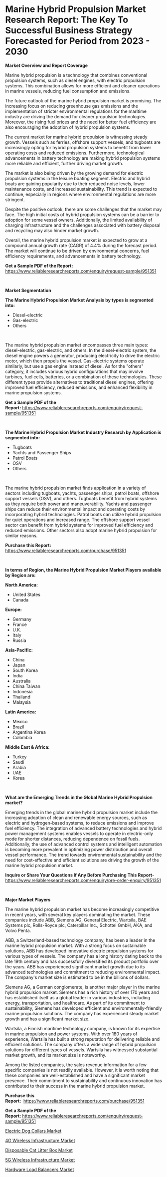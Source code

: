<p><h1>Marine Hybrid Propulsion Market Research Report: The Key To Successful Business Strategy Forecasted for Period from 2023 - 2030</h1></p><p><strong>Market Overview and Report Coverage</strong></p>
<p><p>Marine hybrid propulsion is a technology that combines conventional propulsion systems, such as diesel engines, with electric propulsion systems. This combination allows for more efficient and cleaner operations in marine vessels, reducing fuel consumption and emissions.</p><p>The future outlook of the marine hybrid propulsion market is promising. The increasing focus on reducing greenhouse gas emissions and the implementation of stricter environmental regulations for the maritime industry are driving the demand for cleaner propulsion technologies. Moreover, the rising fuel prices and the need for better fuel efficiency are also encouraging the adoption of hybrid propulsion systems.</p><p>The current market for marine hybrid propulsion is witnessing steady growth. Vessels such as ferries, offshore support vessels, and tugboats are increasingly opting for hybrid propulsion systems to benefit from lower operating costs and reduced emissions. Furthermore, technological advancements in battery technology are making hybrid propulsion systems more reliable and efficient, further driving market growth.</p><p>The market is also being driven by the growing demand for electric propulsion systems in the leisure boating segment. Electric and hybrid boats are gaining popularity due to their reduced noise levels, lower maintenance costs, and increased sustainability. This trend is expected to continue, especially in regions where environmental regulations are more stringent.</p><p>Despite the positive outlook, there are some challenges that the market may face. The high initial costs of hybrid propulsion systems can be a barrier to adoption for some vessel owners. Additionally, the limited availability of charging infrastructure and the challenges associated with battery disposal and recycling may also hinder market growth.</p><p>Overall, the marine hybrid propulsion market is expected to grow at a compound annual growth rate (CAGR) of 4.4% during the forecast period. The market will continue to be driven by environmental concerns, fuel efficiency requirements, and advancements in battery technology.</p></p>
<p><strong>Get a Sample PDF of the Report:</strong> <a href="https://www.reliableresearchreports.com/enquiry/request-sample/951351">https://www.reliableresearchreports.com/enquiry/request-sample/951351</a></p>
<p>&nbsp;</p>
<p><strong>Market Segmentation</strong></p>
<p><strong>The Marine Hybrid Propulsion Market Analysis by types is segmented into:</strong></p>
<p><ul><li>Diesel-electric</li><li>Gas-electric</li><li>Others</li></ul></p>
<p>&nbsp;</p>
<p><p>The marine hybrid propulsion market encompasses three main types: diesel-electric, gas-electric, and others. In the diesel-electric system, the diesel engine powers a generator, producing electricity to drive the electric motor, which then propels the vessel. Gas-electric systems operate similarly, but use a gas engine instead of diesel. As for the "others" category, it includes various hybrid configurations that may involve turbines, fuel cells, batteries, or a combination of these technologies. These different types provide alternatives to traditional diesel engines, offering improved fuel efficiency, reduced emissions, and enhanced flexibility in marine propulsion systems.</p></p>
<p><strong>Get a Sample PDF of the Report:</strong>&nbsp;<a href="https://www.reliableresearchreports.com/enquiry/request-sample/951351">https://www.reliableresearchreports.com/enquiry/request-sample/951351</a></p>
<p>&nbsp;</p>
<p><strong>The Marine Hybrid Propulsion Market Industry Research by Application is segmented into:</strong></p>
<p><ul><li>Tugboats</li><li>Yachts and Passenger Ships</li><li>Patrol Boats</li><li>OSV</li><li>Others</li></ul></p>
<p>&nbsp;</p>
<p><p>The marine hybrid propulsion market finds application in a variety of sectors including tugboats, yachts, passenger ships, patrol boats, offshore support vessels (OSV), and others. Tugboats benefit from hybrid systems as they require both power and maneuverability. Yachts and passenger ships can reduce their environmental impact and operating costs by incorporating hybrid technologies. Patrol boats can utilize hybrid propulsion for quiet operations and increased range. The offshore support vessel sector can benefit from hybrid systems for improved fuel efficiency and reduced emissions. Other sectors also adopt marine hybrid propulsion for similar reasons.</p></p>
<p><strong>Purchase this Report:</strong>&nbsp; <a href="https://www.reliableresearchreports.com/purchase/951351">https://www.reliableresearchreports.com/purchase/951351</a></p>
<p>&nbsp;</p>
<p><strong>In terms of Region, the Marine Hybrid Propulsion Market Players available by Region are:</strong></p>
<p>
    <p> <strong> North America: </strong>
        <ul>
            <li>United States</li>
            <li>Canada</li>
        </ul>
        </p> 
    <p> <strong> Europe: </strong>
        <ul>
            <li>Germany</li>
            <li>France</li>
            <li>U.K.</li>
            <li>Italy</li>
            <li>Russia</li>
        </ul>
        </p> 
    <p> <strong> Asia-Pacific: </strong>
        <ul>
            <li>China</li>
            <li>Japan</li>
            <li>South Korea</li>
            <li>India</li>
            <li>Australia</li>
            <li>China Taiwan</li>
            <li>Indonesia</li>
            <li>Thailand</li>
            <li>Malaysia</li>
        </ul>
        </p> 
    <p> <strong> Latin America: </strong>
        <ul>
            <li>Mexico</li>
            <li>Brazil</li>
            <li>Argentina Korea</li>
            <li>Colombia</li>
        </ul>
        </p> 
    <p> <strong> Middle East & Africa: </strong>
        <ul>
            <li>Turkey</li>
            <li>Saudi</li>
            <li>Arabia</li>
            <li>UAE</li>
            <li>Korea</li>
        </ul>
    </p>
    </p>
<p>&nbsp;</p>
<p><strong>What are the Emerging Trends in the Global Marine Hybrid Propulsion market?</strong></p>
<p><p>Emerging trends in the global marine hybrid propulsion market include the increasing adoption of clean and renewable energy sources, such as electric and hydrogen-based systems, to reduce emissions and improve fuel efficiency. The integration of advanced battery technologies and hybrid power management systems enables vessels to operate in electric-only mode for shorter distances, reducing dependence on fossil fuels. Additionally, the use of advanced control systems and intelligent automation is becoming more prevalent in optimizing power distribution and overall vessel performance. The trend towards environmental sustainability and the need for cost-effective and efficient solutions are driving the growth of the marine hybrid propulsion market.</p></p>
<p><strong>Inquire or Share Your Questions If Any Before Purchasing This Report</strong>- <a href="https://www.reliableresearchreports.com/enquiry/pre-order-enquiry/951351">https://www.reliableresearchreports.com/enquiry/pre-order-enquiry/951351</a></p>
<p>&nbsp;</p>
<p><strong>Major Market Players</strong></p>
<p><p>The marine hybrid propulsion market has become increasingly competitive in recent years, with several key players dominating the market. These companies include ABB, Siemens AG, General Electric, Wartsila, BAE Systems plc, Rolls-Royce plc, Caterpillar Inc., Schottel GmbH, AKA, and Volvo Penta.</p><p>ABB, a Switzerland-based technology company, has been a leader in the marine hybrid propulsion market. With a strong focus on sustainable solutions, ABB has developed innovative electric propulsion systems for various types of vessels. The company has a long history dating back to the late 19th century and has successfully diversified its product portfolio over the years. ABB has experienced significant market growth due to its advanced technologies and commitment to reducing environmental impact. The company's market size is estimated to be in the billions of dollars.</p><p>Siemens AG, a German conglomerate, is another major player in the marine hybrid propulsion market. Siemens has a rich history of over 170 years and has established itself as a global leader in various industries, including energy, transportation, and healthcare. As part of its commitment to sustainability, Siemens has developed efficient and environmentally-friendly marine propulsion solutions. The company has experienced steady market growth and has a significant market size.</p><p>Wartsila, a Finnish maritime technology company, is known for its expertise in marine propulsion and power systems. With over 180 years of experience, Wartsila has built a strong reputation for delivering reliable and efficient solutions. The company offers a wide range of hybrid propulsion solutions for different types of vessels. Wartsila has witnessed substantial market growth, and its market size is noteworthy.</p><p>Among the listed companies, the sales revenue information for a few specific companies is not readily available. However, it is worth noting that these companies are well-established and have a significant market presence. Their commitment to sustainability and continuous innovation has contributed to their success in the marine hybrid propulsion market.</p></p>
<p><strong>Purchase this Report:</strong>&nbsp;&nbsp;<a href="https://www.reliableresearchreports.com/purchase/951351">https://www.reliableresearchreports.com/purchase/951351</a></p>
<p></p>
<p><strong>Get a Sample PDF of the Report:</strong>&nbsp;<a href="https://www.reliableresearchreports.com/enquiry/request-sample/951351">https://www.reliableresearchreports.com/enquiry/request-sample/951351</a></p>
<p><p><a href="https://medium.com/@ishankishanrp23/electric-dog-collars-market-trends-and-market-analysis-forecasted-for-period-2023-2030-3af96ac635c9">Electric Dog Collars Market</a></p><p><a href="https://www.linkedin.com/pulse/4g-wireless-infrastructure-market-challenges-opportunities-wpcve/">4G Wireless Infrastructure Market</a></p><p><a href="https://medium.com/@subhamgillrp23/disposable-cat-litter-box-market-insight-market-trends-growth-forecasted-from-2023-to-2030-c0516c89380c">Disposable Cat Litter Box Market</a></p><p><a href="https://www.linkedin.com/pulse/5g-wireless-infrastructure-market-challenges-opportunities-yrbne/">5G Wireless Infrastructure Market</a></p><p><a href="https://www.linkedin.com/pulse/hardware-load-balancers-market-insights-players-forecast-y7xre/">Hardware Load Balancers Market</a></p></p>